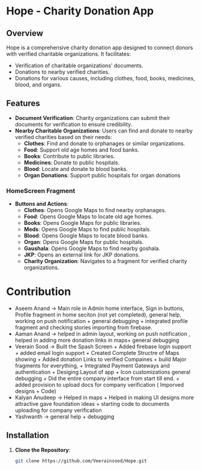 # Hope - Charity Donation App

## Overview

Hope is a comprehensive charity donation app designed to connect donors with verified charitable organizations. It facilitates:
- Verification of charitable organizations' documents.
- Donations to nearby verified charities.
- Donations for various causes, including clothes, food, books, medicines, blood, and organs.

## Features

- **Document Verification**: Charity organizations can submit their documents for verification to ensure credibility.
- **Nearby Charitable Organizations**: Users can find and donate to nearby verified charities based on their needs:
  - **Clothes**: Find and donate to orphanages or similar organizations.
  - **Food**: Support old age homes and food banks.
  - **Books**: Contribute to public libraries.
  - **Medicines**: Donate to public hospitals.
  - **Blood**: Locate and donate to blood banks.
  - **Organ Donations**: Support public hospitals for organ donations
 
### HomeScreen Fragment

- **Buttons and Actions**:
  - **Clothes**: Opens Google Maps to find nearby orphanages.
  - **Food**: Opens Google Maps to locate old age homes.
  - **Books**: Opens Google Maps for public libraries.
  - **Meds**: Opens Google Maps to find public hospitals.
  - **Blood**: Opens Google Maps to locate blood banks.
  - **Organ**: Opens Google Maps for public hospitals.
  - **Gaushala**: Opens Google Maps to find nearby goshala.
  - **JKP**: Opens an external link for JKP donations.
  - **Charity Organization**: Navigates to a fragment for verified charity organizations.

# Contribution
- Aseem Anand -> Main role in Admin home interface, Sign in buttons, Profile fragment in home seciton (not yet completed), general help, working on push notification + general debugging + integrated profile fragment and checking stories importing from firebase.
- Aaman Anand -> helped in admin layout, working on push notification , helped in adding more donation links in maps+ general debugging
- Veerain Sood -> Built the Spash Screen + Added firebase login support + added email login support + Created Complete Structre of Maps showing + Added donation Links to verified Compaines + build Major fragments for everything, + Integrated Payment Gateways and authentication + Desiging Layout of app + Icon customizations
general debugging + Did the entire company interface from start till end. + added provision to upload docs for company verification ( Imporved designs  + Code)
- Kalyan Anudeep -> Helped in maps + Helped in making UI designs more attractive gave foundation ideas + starting code to documents uploading for company verification
- Yashwanth -> general help + debugging

## Installation

1. **Clone the Repository**:
   ```bash
   git clone https://github.com/Veerainsood/Hope.git
